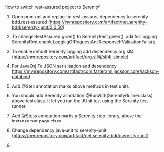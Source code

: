 How to switch rest-assured project to Serenity'

1. Open pom.xml and replace io.rest-assured dependency to serenity-bdd.rest-assured 
(https://mvnrepository.com/artifact/net.serenity-bdd/serenity-junit/2.0.50)
2. To change RestAssured.given() to SerenityRest.given(), add for logging
 SerenityRest.enableLoggingOfRequestAndResponseIfValidationFails();

3. To enable defoult Serenity logging add dependency org.slf4 
          (https://mvnrepository.com/artifact/org.slf4j/slf4j-simple)

4. For JavaObj To JSON serialisation add dependency 
          https://mvnrepository.com/artifact/com.fasterxml.jackson.core/jackson-databind 
5.  Add @Step annotation marks above methods  in test units
6.   You should add Serenity annotation @RunWith(SerenityRunner.class) above test class. 
     It let you run the JUnit test using the Serenity test runner.
7. Add @Steps annotation marks a Serenity step library, above the instanse test page class.
8. Change dependency java-unit  to  serenity-junit 
(https://mvnrepository.com/artifact/net.serenity-bdd/serenity-junit)
9.